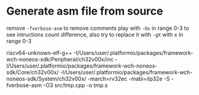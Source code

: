 # Generate asm file from source

remove `-fverbose-asm` to remove comments
play with `-Ox` in range 0-3 to see intructions count difference, also try to replace it with `-gX` with x in range 0-3


riscv64-unknown-elf-g++ -I/Users/user/.platformio/packages/framework-wch-noneos-sdk/Peripheral/ch32v00x/inc -I/Users/user/.platformio/packages/framework-wch-noneos-sdk/Core/ch32v00x/ -I/Users/user/.platformio/packages/framework-wch-noneos-sdk/System/ch32v00x/ -march=rv32ec -mabi=ilp32e -S -fverbose-asm -O3 src/tmp.cpp -o tmp.s
